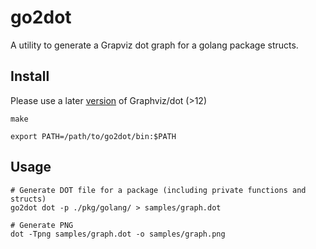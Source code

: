 # go2dot

A utility to generate a Grapviz dot graph for a golang package structs.

## Install

Please use a later [version](https://gitlab.com/graphviz/graphviz/-/releases) of Graphviz/dot (>12) 

```shell
make

export PATH=/path/to/go2dot/bin:$PATH
```

## Usage

```shell
# Generate DOT file for a package (including private functions and structs)
go2dot dot -p ./pkg/golang/ > samples/graph.dot 

# Generate PNG
dot -Tpng samples/graph.dot -o samples/graph.png
```
